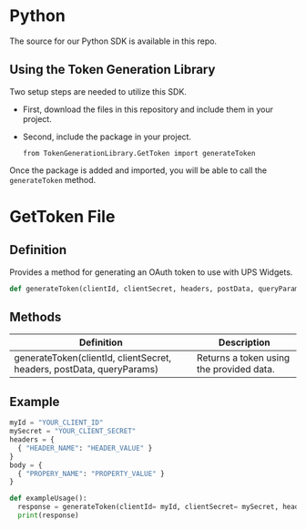 # Python

The source for our Python SDK is available in this repo.

## Using the Token Generation Library

Two setup steps are needed to utilize this SDK.
- First, download the files in this repository and include them in your project.
- Second, include the package in your project.

  `from TokenGenerationLibrary.GetToken import generateToken`

Once the package is added and imported, you will be able to call the `generateToken` method.

# GetToken File
## Definition

Provides a method for generating an OAuth token to use with UPS Widgets.
```Python
def generateToken(clientId, clientSecret, headers, postData, queryParams)
```

## Methods
| Definition | Description |
|------------|-------------|
| generateToken(clientId, clientSecret, headers, postData, queryParams) | Returns a token using the provided data. |

## Example

```Python
myId = "YOUR_CLIENT_ID"
mySecret = "YOUR_CLIENT_SECRET"
headers = {
  { "HEADER_NAME": "HEADER_VALUE" }
}
body = {
  { "PROPERY_NAME": "PROPERTY_VALUE" }
}

def exampleUsage():
  response = generateToken(clientId= myId, clientSecret= mySecret, headers= headers, postData= body, queryParams= None)
  print(response)
```
